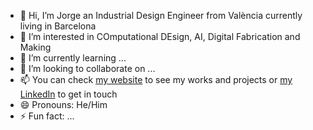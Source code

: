 - 👋 Hi, I’m Jorge an Industrial Design Engineer from València currently living in Barcelona
- 👀 I’m interested in COmputational DEsign, AI, Digital Fabrication and Making
- 🌱 I’m currently learning ...
- 💞️ I’m looking to collaborate on ...
- 📫 You can check [my website](https://jmuozan.github.io/jorgemunyozz.github.io/) to see my works and projects or [my LinkedIn](https://www.linkedin.com/in/jorgemunozzanon/) to get in touch
- 😄 Pronouns: He/Him
- ⚡ Fun fact: ...

<!---
jmuozan/jmuozan is a ✨ special ✨ repository because its `README.md` (this file) appears on your GitHub profile.
You can click the Preview link to take a look at your changes.
--->
